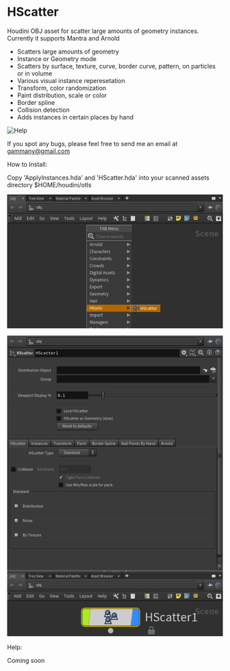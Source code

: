 # HScatter

Houdini OBJ asset for scatter large amounts of geometry instances. Currently it supports Mantra and Arnold

- Scatters large amounts of geometry
- Instance or Geometry mode
- Scatters by surface, texture, curve, border curve, pattern, on particles or in volume
- Various visual instance reperesetation
- Transform, color randomization
- Paint distribution, scale or color
- Border spline
- Collision detection
- Adds instances in certain places by hand

![Help](Help/HScatter_bt.gif)

If you spot any bugs, please feel free to send me an email at gammany@gmail.com

How to Install:

Copy 'ApplyInstances.hda' and 'HScatter.hda' into your scanned assets directory $HOME/houdini/otls

![1](Help/1.png)

![2](Help/2.png)

Help:

Coming soon
